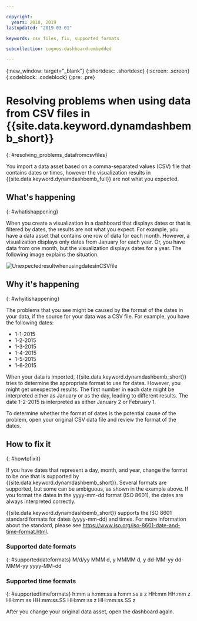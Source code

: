 ```yaml
---

copyright:
  years: 2018, 2019
lastupdated: "2019-03-01"

keywords: csv files, fix, supported formats

subcollection: cognos-dashboard-embedded

---
```


{:new_window: target="_blank"}
{:shortdesc: .shortdesc}
{:screen: .screen}
{:codeblock: .codeblock}
{:pre: .pre}

# Resolving problems when using data from CSV files in {{site.data.keyword.dynamdashbemb_short}}
{: #resolving_problems_datafromcsvfiles}

You import a data asset based on a comma-separated values (CSV) file that contains dates or times, however the visualization results in {{site.data.keyword.dynamdashbemb_full}} are not what you expected.

## What's happening
{: #whatishappening}

When you create a visualization in a dashboard that displays dates or that is filtered by dates, the results are not what you expect. For example, you have a data asset that contains one row of data for each month. However, a visualization displays only dates from January for each year. Or, you have data from one month, but the visualization displays dates for a year. The following image explains the situation.

![UnexpectedresultwhenusingdatesinCSVfile](images/csvfile_explained.svg "Unexpected result when using dates in CSV file")

## Why it's happening
{: #whyitishappening}

The problems that you see might be caused by the format of the dates in your data, if the source for your data was a CSV file. For example, you have the following dates: 
-	1-1-2015
-	1-2-2015
-	1-3-2015
-	1-4-2015
-	1-5-2015
-	1-6-2015

When your data is imported, {{site.data.keyword.dynamdashbemb_short}} tries to determine the appropriate format to use for dates. However, you might get unexpected results. The first number in each date might be interpreted either as January or as the day, leading to different results. The date 1-2-2015 is interpreted as either January 2 or February 1.

To determine whether the format of dates is the potential cause of the problem, open your original CSV data file and review the format of the dates.

## How to fix it
{: #howtofixit}

If you have dates that represent a day, month, and year, change the format to be one that is supported by {{site.data.keyword.dynamdashbemb_short}}. Several formats are supported, but some can be ambiguous, as shown in the example above. If you format the dates in the yyyy-mm-dd format (ISO 8601), the dates are always interpreted correctly.

{{site.data.keyword.dynamdashbemb_short}} supports the ISO 8601 standard formats for dates (yyyy-mm-dd) and times. For more information about the standard, please see https://www.iso.org/iso-8601-date-and-time-format.html.


### Supported date formats
{: #supporteddateformats}
    M/d/yy
    MMM d, y
    MMMM d, y
    dd-MM-yy
    dd-MMM-yy
    yyyy-MM-dd

### Supported time formats
{: #supportedtimeformats}
    h:mm a
    h:mm:ss a
    h:mm:ss a z
    HH:mm
    HH:mm z
    HH:mm:ss
    HH:mm:ss.SS
    HH:mm:ss z
    HH:mm:ss.SS z

After you change your original data asset, open the dashboard again.
